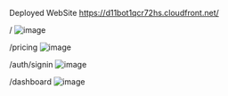 Deployed WebSite
https://d11bot1qcr72hs.cloudfront.net/

/
![image](https://github.com/vladik-Didyk/MicroFrontEnd_React-Vuejs/assets/62429920/9bdfd862-b18d-4181-bef7-da9348c6be26)


/pricing
![image](https://github.com/vladik-Didyk/MicroFrontEnd_React-Vuejs/assets/62429920/ca855ddb-5b3e-476d-8224-ae77f450af87)

/auth/signin
![image](https://github.com/vladik-Didyk/MicroFrontEnd_React-Vuejs/assets/62429920/e1371a6c-ea9c-45a7-a4a7-553b5cae514a)

/dashboard
![image](https://github.com/vladik-Didyk/MicroFrontEnd_React-Vuejs/assets/62429920/cec48632-0a4e-41a1-86a7-b35e9a5fbbbc)

